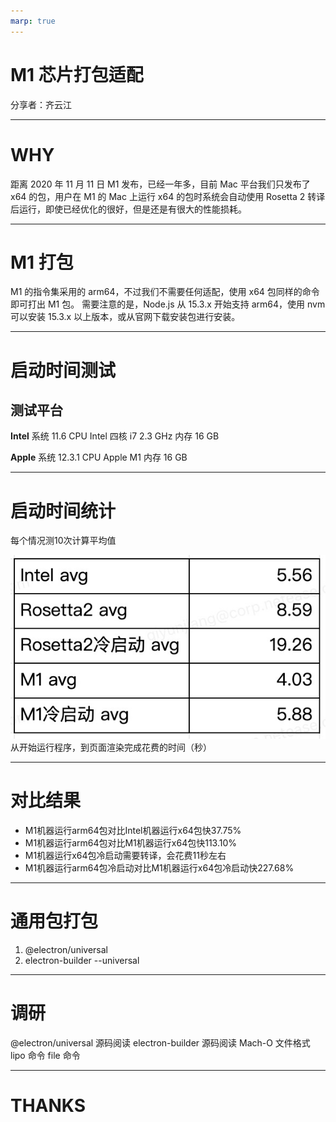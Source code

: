 ```yaml
---
marp: true
---
```


# M1 芯片打包适配

分享者：齐云江

---

# WHY

距离 2020 年 11 月 11 日 M1 发布，已经一年多，目前 Mac 平台我们只发布了 x64 的包，用户在 M1 的 Mac 上运行 x64 的包时系统会自动使用 Rosetta 2 转译后运行，即使已经优化的很好，但是还是有很大的性能损耗。

---

# M1 打包

M1 的指令集采用的 arm64，不过我们不需要任何适配，使用 x64 包同样的命令即可打出 M1 包。
需要注意的是，Node.js 从 15.3.x 开始支持 arm64，使用 nvm 可以安装 15.3.x 以上版本，或从官网下载安装包进行安装。

---

# 启动时间测试

## 测试平台

**Intel**
系统 11.6
CPU Intel 四核 i7 2.3 GHz
内存 16 GB

**Apple**
系统 12.3.1
CPU Apple M1
内存 16 GB

---

# 启动时间统计

每个情况测10次计算平均值

![](./avg1.jpg)
从开始运行程序，到页面渲染完成花费的时间（秒）

---

# 对比结果

- M1机器运行arm64包对比Intel机器运行x64包快37.75%
- M1机器运行arm64包对比M1机器运行x64包快113.10%
- M1机器运行x64包冷启动需要转译，会花费11秒左右
- M1机器运行arm64包冷启动对比M1机器运行x64包冷启动快227.68%

---

# 通用包打包

1. @electron/universal
2. electron-builder --universal

---

# 调研

@electron/universal 源码阅读
electron-builder 源码阅读
Mach-O 文件格式
lipo 命令
file 命令


---

# THANKS

